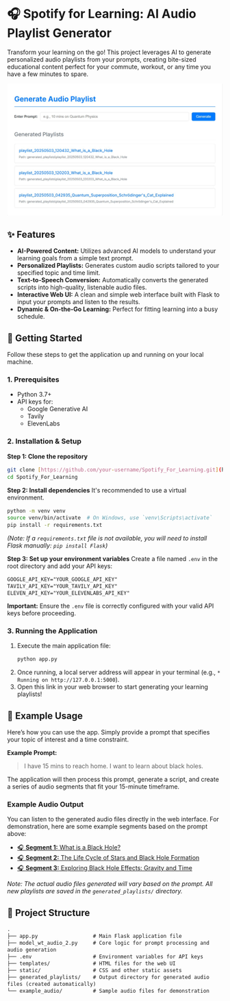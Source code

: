 # 🎧 Spotify for Learning: AI Audio Playlist Generator

Transform your learning on the go! This project leverages AI to generate personalized audio playlists from your prompts, creating bite-sized educational content perfect for your commute, workout, or any time you have a few minutes to spare.

![Spotify for Learning Interface](spotify_learning.jpg)

## ✨ Features

-   **AI-Powered Content:** Utilizes advanced AI models to understand your learning goals from a simple text prompt.
-   **Personalized Playlists:** Generates custom audio scripts tailored to your specified topic and time limit.
-   **Text-to-Speech Conversion:** Automatically converts the generated scripts into high-quality, listenable audio files.
-   **Interactive Web UI:** A clean and simple web interface built with Flask to input your prompts and listen to the results.
-   **Dynamic & On-the-Go Learning:** Perfect for fitting learning into a busy schedule.

## 🚀 Getting Started

Follow these steps to get the application up and running on your local machine.

### 1. Prerequisites

-   Python 3.7+
-   API keys for:
    -   Google Generative AI
    -   Tavily
    -   ElevenLabs

### 2. Installation & Setup

**Step 1: Clone the repository**
```bash
git clone [https://github.com/your-username/Spotify_For_Learning.git](https://github.com/your-username/Spotify_For_Learning.git)
cd Spotify_For_Learning
```

**Step 2: Install dependencies**
It's recommended to use a virtual environment.
```bash
python -m venv venv
source venv/bin/activate  # On Windows, use `venv\Scripts\activate`
pip install -r requirements.txt
```
*(Note: If a `requirements.txt` file is not available, you will need to install Flask manually: `pip install Flask`)*

**Step 3: Set up your environment variables**
Create a file named `.env` in the root directory and add your API keys:
```
GOOGLE_API_KEY="YOUR_GOOGLE_API_KEY"
TAVILY_API_KEY="YOUR_TAVILY_API_KEY"
ELEVEN_API_KEY="YOUR_ELEVENLABS_API_KEY"
```
**Important:** Ensure the `.env` file is correctly configured with your valid API keys before proceeding.

### 3. Running the Application

1.  Execute the main application file:
    ```bash
    python app.py
    ```
2.  Once running, a local server address will appear in your terminal (e.g., `* Running on http://127.0.0.1:5000`).
3.  Open this link in your web browser to start generating your learning playlists!

## 🤖 Example Usage

Here’s how you can use the app. Simply provide a prompt that specifies your topic of interest and a time constraint.

**Example Prompt:**
> I have 15 mins to reach home. I want to learn about black holes.

The application will then process this prompt, generate a script, and create a series of audio segments that fit your 15-minute timeframe.

### Example Audio Output

You can listen to the generated audio files directly in the web interface. For demonstration, here are some example segments based on the prompt above:

* [🎧 **Segment 1:** What is a Black Hole?](./example_audio/segment_1_What_is_a_Black_Hole.mp3)
* [🎧 **Segment 2:** The Life Cycle of Stars and Black Hole Formation](./example_audio/segment_2_The_Life_Cycle_of_Stars_and_Black_Hole_Formation.mp3)
* [🎧 **Segment 3:** Exploring Black Hole Effects: Gravity and Time](./example_audio/segment_3_Exploring_Black_Hole_Effects_Gravity_and_Time.mp3)

*Note: The actual audio files generated will vary based on the prompt. All new playlists are saved in the `generated_playlists/` directory.*

## 📂 Project Structure

```
.
├── app.py                  # Main Flask application file
├── model_wt_audio_2.py     # Core logic for prompt processing and audio generation
├── .env                    # Environment variables for API keys
├── templates/              # HTML files for the web UI
├── static/                 # CSS and other static assets
├── generated_playlists/    # Output directory for generated audio files (created automatically)
└── example_audio/          # Sample audio files for demonstration
```
